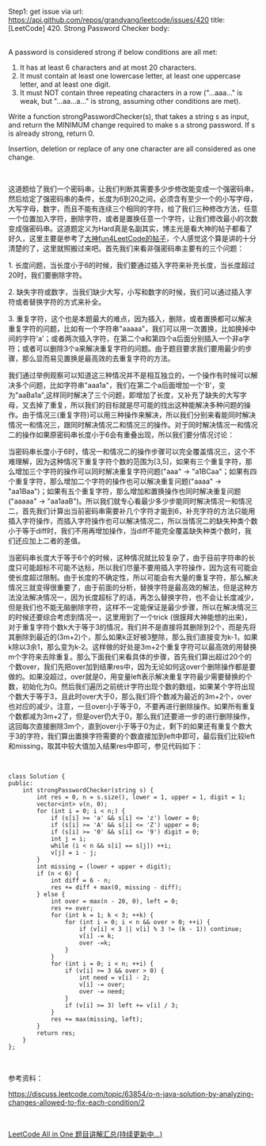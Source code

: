 Step1: get issue via url: https://api.github.com/repos/grandyang/leetcode/issues/420 
 title:[LeetCode] 420. Strong Password Checker 
 body:  
  

A password is considered strong if below conditions are all met:

  1. It has at least 6 characters and at most 20 characters.
  2. It must contain at least one lowercase letter, at least one uppercase letter, and at least one digit.
  3. It must NOT contain three repeating characters in a row ("...aaa..." is weak, but "...aa...a..." is strong, assuming other conditions are met).



Write a function strongPasswordChecker(s), that takes a string s as input, and return the MINIMUM change required to make s a strong password. If s is already strong, return 0.

Insertion, deletion or replace of any one character are all considered as one change.

 

这道题给了我们一个密码串，让我们判断其需要多少步修改能变成一个强密码串，然后给定了强密码串的条件，长度为6到20之间，必须含有至少一个的小写字母，大写字母，数字，而且不能有连续三个相同的字符，给了我们三种修改方法，任意一个位置加入字符，删除字符，或者是置换任意一个字符，让我们修改最小的次数变成强密码串。这道题定义为Hard真是名副其实，博主光是看大神的帖子都看了好久，这里主要是参考了[大神fun4LeetCode的帖子](https://discuss.leetcode.com/topic/63854/o-n-java-solution-by-analyzing-changes-allowed-to-fix-each-condition)，个人感觉这个算是讲的十分清楚的了，这里就照搬过来吧。首先我们来看非强密码串主要有的三个问题：

1\. 长度问题，当长度小于6的时候，我们要通过插入字符来补充长度，当长度超过20时，我们要删除字符。

2\. 缺失字符或数字，当我们缺少大写，小写和数字的时候，我们可以通过插入字符或者替换字符的方式来补全。

3\. 重复字符，这个也是本题最大的难点，因为插入，删除，或者置换都可以解决重复字符的问题，比如有一个字符串"aaaaa"，我们可以用一次置换，比如换掉中间的字符'a'；或者两次插入字符，在第二个a和第四个a后面分别插入一个非a字符；或者可以删除3个a来解决重复字符的问题。由于题目要求我们要用最少的步骤，那么显而易见置换是最高效的去重复字符的方法。

我们通过举例观察可以知道这三种情况并不是相互独立的，一个操作有时候可以解决多个问题，比如字符串"aaa1a"，我们在第二个a后面增加一个'B'，变为"aaBa1a",这样同时解决了三个问题，即增加了长度，又补充了缺失的大写字母，又去掉了重复，所以我们的目标就是尽可能的找出这种能解决多种问题的操作。由于情况三(重复字符)可以用三种操作来解决，所以我们分别来看能同时解决情况一和情况三，跟同时解决情况二和情况三的操作。对于同时解决情况一和情况二的操作如果原密码串长度小于6会有重叠出现，所以我们要分情况讨论：

当密码串长度小于6时，情况一和情况二的操作步骤可以完全覆盖情况三，这个不难理解，因为这种情况下重复字符个数的范围为[3,5]，如果有三个重复字符，那么增加三个字符的操作可以同时解决重复字符问题("aaa" -> "a1BCaa"；如果有四个重复字符，那么增加二个字符的操作也可以解决重复问题("aaaa" -> "aa1Baa")；如果有五个重复字符，那么增加和置换操作也同时解决重复问题("aaaaa" -> "aa1aaB")。所以我们就专心看最少多少步能同时解决情况一和情况二，首先我们计算出当前密码串需要补几个字符才能到6，补充字符的方法只能用插入字符操作，而插入字符操作也可以解决情况二，所以当情况二的缺失种类个数小于等于diff时，我们不用再增加操作，当diff不能完全覆盖缺失种类个数时，我们还应加上二者的差值。

当密码串长度大于等于6个的时候，这种情况就比较复杂了，由于目前字符串的长度只可能超标不可能不达标，所以我们尽量不要用插入字符操作，因为这有可能会使长度超过限制。由于长度的不确定性，所以可能会有大量的重复字符，那么解决情况三就变得很重要了，由于前面的分析，替换字符是最高效的解法，但是这种方法没法解决情况一，因为长度超标了的话，再怎么替换字符，也不会让长度减少，但是我们也不能无脑删除字符，这样不一定能保证是最少步骤，所以在解决情况三的时候还要综合考虑到情况一，这里用到了一个trick (很膜拜大神能想的出来)，对于重复字符个数k大于等于3的情况，我们并不是直接将其删除到2个，而是先将其删除到最近的(3m+2)个，那么如果k正好被3整除，那么我们直接变为k-1，如果k除以3余1，那么变为k-2。这样做的好处是3m+2个重复字符可以最高效的用替换m个字符来去除重复。那么下面我们来看具体的步骤，首先我们算出超过20个的个数over，我们先把over加到结果res中，因为无论如何这over个删除操作都是要做的。如果没超过，over就是0，用变量left表示解决重复字符最少需要替换的个数，初始化为0。然后我们遍历之前统计字符出现个数的数组，如果某个字符出现个数大于等于3，且此时over大于0，那么我们将个数减为最近的3m+2个，over也对应的减少，注意，一旦over小于等于0，不要再进行删除操作。如果所有重复个数都减为3m+2了，但是over仍大于0，那么我们还要进一步的进行删除操作，这回每次直接删除3m个，直到over小于等于0为止，剩下的如果还有重复个数大于3的字符，我们算出置换字符需要的个数直接加到left中即可，最后我们比较left和missing，取其中较大值加入结果res中即可，参见代码如下：

                                                                                                     
    
    
    class Solution {
    public:
        int strongPasswordChecker(string s) {
            int res = 0, n = s.size(), lower = 1, upper = 1, digit = 1;
            vector<int> v(n, 0);
            for (int i = 0; i < n;) {
                if (s[i] >= 'a' && s[i] <= 'z') lower = 0;
                if (s[i] >= 'A' && s[i] <= 'Z') upper = 0;
                if (s[i] >= '0' && s[i] <= '9') digit = 0;
                int j = i;
                while (i < n && s[i] == s[j]) ++i;
                v[j] = i - j;
            }
            int missing = (lower + upper + digit);
            if (n < 6) {
                int diff = 6 - n;
                res += diff + max(0, missing - diff);
            } else {
                int over = max(n - 20, 0), left = 0;
                res += over;
                for (int k = 1; k < 3; ++k) {
                    for (int i = 0; i < n && over > 0; ++i) {
                        if (v[i] < 3 || v[i] % 3 != (k - 1)) continue;
                        v[i] -= k;
                        over -=k;
                    }
                }
                for (int i = 0; i < n; ++i) {
                    if (v[i] >= 3 && over > 0) {
                        int need = v[i] - 2;
                        v[i] -= over;
                        over -= need;
                    }
                    if (v[i] >= 3) left += v[i] / 3;
                }
                res += max(missing, left);
            }
            return res;
        }
    };

 

参考资料：

<https://discuss.leetcode.com/topic/63854/o-n-java-solution-by-analyzing-changes-allowed-to-fix-each-condition/2>

 

[LeetCode All in One 题目讲解汇总(持续更新中...)](http://www.cnblogs.com/grandyang/p/4606334.html)
